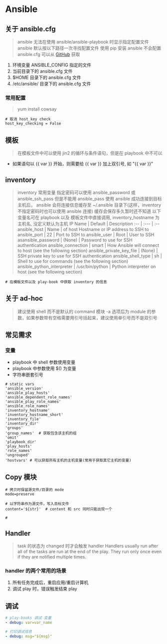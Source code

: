 # Ansible

## 关于 ansible.cfg

> ansible 无法在使用 ansible/ansible-playbook 时显示指定配置文件
> ansible 默认按以下路径一次寻找配置文件
> 使用 pip 安装 ansible 不会配置 ansible.cfg 可以从 [GitHub](https://github.com/ansible/ansible/blob/devel/examples/ansible.cfg) 获取

1. 环境变量 ANSIBLE_CONFIG 指定的文件
2. 当前目录下的 ansible.cfg 文件
3. $HOME 目录下的 ansible.cfg 文件
4. /etc/ansible/ 目录下的 ansible.cfg 文件

### 常用配置

> yum install cowsay

```shell
# 取消 host_key check
host_key_checking = False
```

## 模板

> 在模板文件中可以使用 jin2 的循环与条件语句，但是在 playbook 中不可以

- 如果语句以 {{ var }} 开始，则需要给 {{ var }} 加上双引号, 如 "{{ var }}"

## inventory

> inventory 常用变量
> 指定密码可以使用 ansible_password 或 ansible_ssh_pass 但是不能用 ansible_pass
> 使用 ansible 成功连接到目标主机后， ansible 会将连接信息缓存至 ~/.ansible 目录下(这样，inventory 不指定密码时也可以使用 ansible 连接)
> 缓存会保存多久暂时还不知道
> 以下变量名可在 playbook 以及 模板文件中直接调用, inventory_hostname 为主机名, 没定义默认为主机 IP
Name                       | Default         | Description
:--                        | :---            | :--
ansible_host               | Name            | of host Hostname or IP address to SSH to
ansible_port               | 22              | Port to SSH to
ansible_user               | Root            | User to SSH
asansible_password         | (None)          | Password to use for SSH authentication
ansible_connection         | smart           | How Ansible will connect to host (see the following section)
ansible_private_key_file   | (None)          | SSH private key to use for SSH authentication
ansible_shell_type         | sh              | Shell to use for commands (see the following section)
ansible_python_interpreter | /usr/bin/python | Python interpreter on host (see the following section)

```shell
# 在模板文件以及 play-book 中获取 inventory 的信息

```

## 关于 ad-hoc

> 建议使用 shell 而不是默认的 command 模块
> -a 选项后为 module 的参数，如果参数带有空格需要用引号括起来，建议使用单引号而不是双引号

## 常见需求

### 变量

- playbook 中 shell 参数使用变量
- playbook 中参数使用 $() 为变量
- 字符串嵌套引号

```shell
# static vars
'ansible_version'
'ansible_play_hosts'
'ansible_dependent_role_names'
'ansible_play_role_names'
'ansible_role_names'
'inventory_hostname'
'inventory_hostname_short'
'inventory_file'
'inventory_dir'
'groups'
'group_names'  # 获取包含该主机的组
'omit'
'playbook_dir'
'play_hosts'
'role_names'
'ungrouped'
'hostvars' # 可以获取所有主机的主机变量(常用于获取其它主机的变量)
```

## Copy 模块

```shell
# 拷贝时保留源文件/目录的 mode
mode=preserve

# 以字符串作为源文件，写入目标文件
content='${str}'  # content 和 src 同时只能出现一个

#
```

## Handler

> task 的状态为 changed 时才会触发 handler
> Handlers usually run after all of the tasks are run at the end of the play.
> They run only once even if they are notified multiple times.

### handler 的两个常用的场景

1. 所有任务完成后，重启应用/重启计算机
2. 调试 play 时，错误触发结束 play

## 调试

```yaml
# play-books 调试 变量
- debug: var=var_name

# 打印调试信息
- debug: msg="${msg}"
```
